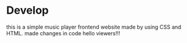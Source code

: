 # Develop
this is a simple music player frontend website made by using CSS and HTML.
made changes in code
hello viewers!!!
